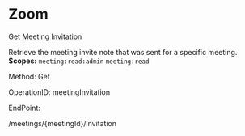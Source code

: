 #     Zoom


Get Meeting Invitation

Retrieve the meeting invite note that was sent for a specific meeting.
**Scopes:** `meeting:read:admin` `meeting:read`
 



Method: Get

OperationID: meetingInvitation

EndPoint:

/meetings/{meetingId}/invitation
